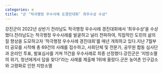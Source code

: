```yaml
---
categories: e
title: "군 ‘적극행정 우수사례 도경진대회’ 최우수상 수상"
---
```

강진군이 2022년 상반기 전라남도 적극행정 우수사례 경진대회에서 ‘최우수상’을 수상했다.전라남도는 적극행정 우수사례를 발굴하고 널리 전파하여, 직접적인 도민의 삶의 질 향상을 도모하고자 ‘적극행정 우수사례 경진대회’를 매년 개최하고 있다.지난 7월부터 공모를 시작해 총 69건의 사례를 접수하고, 사회단체 및 전문가, 공무원 합동 심사단과 온라인 투표, 발표심사를 거쳐 11건을 우수사례로 최종 선정했다.강진군은 ‘지방소멸의 위기, 청년에게서 답을 찾다!’라는 사례를 제출해 1위에 올랐다.군은 농어촌 인구감소와 고령화로 인한 지방소멸